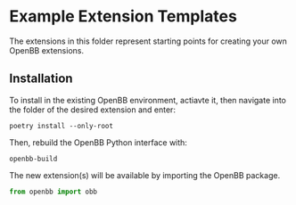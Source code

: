 # Example Extension Templates

The extensions in this folder represent starting points for creating your own OpenBB extensions.

## Installation

To install in the existing OpenBB environment, actiavte it, then navigate into the folder of the desired extension and enter:

```console
poetry install --only-root
```

Then, rebuild the OpenBB Python interface with:

```console
openbb-build
```

The new extension(s) will be available by importing the OpenBB package.

```python
from openbb import obb
```
